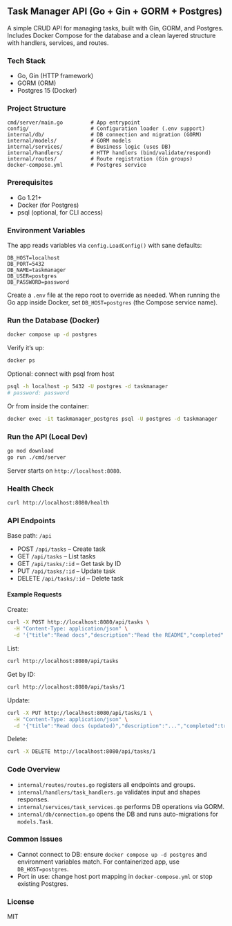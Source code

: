 ## Task Manager API (Go + Gin + GORM + Postgres)

A simple CRUD API for managing tasks, built with Gin, GORM, and Postgres. Includes Docker Compose for the database and a clean layered structure with handlers, services, and routes.

### Tech Stack

- Go, Gin (HTTP framework)
- GORM (ORM)
- Postgres 15 (Docker)

### Project Structure

```
cmd/server/main.go         # App entrypoint
config/                    # Configuration loader (.env support)
internal/db/               # DB connection and migration (GORM)
internal/models/           # GORM models
internal/services/         # Business logic (uses DB)
internal/handlers/         # HTTP handlers (bind/validate/respond)
internal/routes/           # Route registration (Gin groups)
docker-compose.yml         # Postgres service
```

### Prerequisites

- Go 1.21+
- Docker (for Postgres)
- psql (optional, for CLI access)

### Environment Variables

The app reads variables via `config.LoadConfig()` with sane defaults:

```
DB_HOST=localhost
DB_PORT=5432
DB_NAME=taskmanager
DB_USER=postgres
DB_PASSWORD=password
```

Create a `.env` file at the repo root to override as needed. When running the Go app inside Docker, set `DB_HOST=postgres` (the Compose service name).

### Run the Database (Docker)

```bash
docker compose up -d postgres
```

Verify it’s up:

```bash
docker ps
```

Optional: connect with psql from host

```bash
psql -h localhost -p 5432 -U postgres -d taskmanager
# password: password
```

Or from inside the container:

```bash
docker exec -it taskmanager_postgres psql -U postgres -d taskmanager
```

### Run the API (Local Dev)

```bash
go mod download
go run ./cmd/server
```

Server starts on `http://localhost:8080`.

### Health Check

```bash
curl http://localhost:8080/health
```

### API Endpoints

Base path: `/api`

- POST `/api/tasks` – Create task
- GET `/api/tasks` – List tasks
- GET `/api/tasks/:id` – Get task by ID
- PUT `/api/tasks/:id` – Update task
- DELETE `/api/tasks/:id` – Delete task

#### Example Requests

Create:

```bash
curl -X POST http://localhost:8080/api/tasks \
  -H "Content-Type: application/json" \
  -d '{"title":"Read docs","description":"Read the README","completed":false}'
```

List:

```bash
curl http://localhost:8080/api/tasks
```

Get by ID:

```bash
curl http://localhost:8080/api/tasks/1
```

Update:

```bash
curl -X PUT http://localhost:8080/api/tasks/1 \
  -H "Content-Type: application/json" \
  -d '{"title":"Read docs (updated)","description":"...","completed":true}'
```

Delete:

```bash
curl -X DELETE http://localhost:8080/api/tasks/1
```

### Code Overview

- `internal/routes/routes.go` registers all endpoints and groups.
- `internal/handlers/task_handlers.go` validates input and shapes responses.
- `internal/services/task_services.go` performs DB operations via GORM.
- `internal/db/connection.go` opens the DB and runs auto-migrations for `models.Task`.

### Common Issues

- Cannot connect to DB: ensure `docker compose up -d postgres` and environment variables match. For containerized app, use `DB_HOST=postgres`.
- Port in use: change host port mapping in `docker-compose.yml` or stop existing Postgres.

### License

MIT

